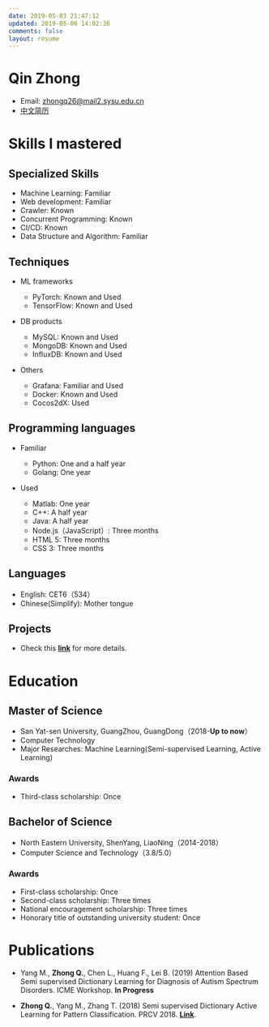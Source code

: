 ```yaml
---
date: 2019-05-03 21:47:12
updated: 2019-05-06 14:02:36
comments: false
layout: resume
---
```

# Qin Zhong
- Email: [zhongq26@mail2.sysu.edu.cn](mailto:zhongq26@mail2.sysu.edu.cn)
- [中文简历](https://cvblogs.cn/resume/resume.html)

# Skills I mastered
## Specialized Skills
- Machine Learning: Familiar
- Web development: Familiar
- Crawler: Known
- Concurrent Programming: Known
- CI/CD: Known
- Data Structure and Algorithm: Familiar

## Techniques
- ML frameworks
    - PyTorch: Known and Used
    - TensorFlow: Known and Used

- DB products
    - MySQL: Known and Used
    - MongoDB: Known and Used
    - InfluxDB: Known and Used

- Others
    - Grafana: Familiar and Used
    - Docker: Known and Used
    - Cocos2dX: Used

## Programming languages
- Familiar
    - Python: One and a half year
    - Golang: One year

- Used
    - Matlab: One year
    - C++: A half year
    - Java: A half year
    - Node.js（JavaScript）: Three months
    - HTML 5: Three months
    - CSS 3: Three months

## Languages
- English: CET6（534）
- Chinese(Simplify): Mother tongue

## Projects
- Check this [**link**](https://cvblogs.cn/projects/) for more details.

# Education
## Master of Science
- San Yat-sen University, GuangZhou, GuangDong（2018-**Up to now**）
- Computer Technology
- Major Researches: Machine Learning(Semi-supervised Learning, Active Learning)

### Awards
- Third-class scholarship: Once

## Bachelor of Science
- North Eastern University, ShenYang, LiaoNing（2014-2018）
- Computer Science and Technology（3.8/5.0）

### Awards
- First-class scholarship: Once
- Second-class scholarship: Three times
- National encouragement scholarship: Three times
- Honorary title of outstanding university student: Once

# Publications

- Yang M., **Zhong Q.**, Chen L., Huang F., Lei B. (2019) Attention Based Semi supervised Dictionary Learning for Diagnosis of Autism Spectrum Disorders. ICME Workshop. **In Progress**

- **Zhong Q.**, Yang M., Zhang T. (2018) Semi supervised Dictionary Active Learning for Pattern Classification. PRCV 2018. [**Link**](https://link.springer.com/chapter/10.1007/978-3-030-03338-5_47).